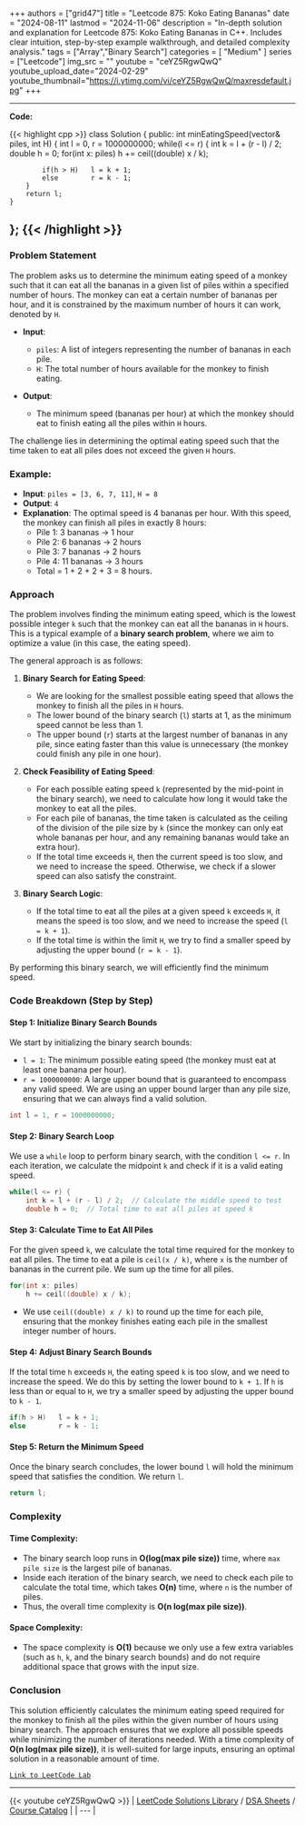 
+++
authors = ["grid47"]
title = "Leetcode 875: Koko Eating Bananas"
date = "2024-08-11"
lastmod = "2024-11-06"
description = "In-depth solution and explanation for Leetcode 875: Koko Eating Bananas in C++. Includes clear intuition, step-by-step example walkthrough, and detailed complexity analysis."
tags = ["Array","Binary Search"]
categories = [
    "Medium"
]
series = ["Leetcode"]
img_src = ""
youtube = "ceYZ5RgwQwQ"
youtube_upload_date="2024-02-29"
youtube_thumbnail="https://i.ytimg.com/vi/ceYZ5RgwQwQ/maxresdefault.jpg"
+++



---
**Code:**

{{< highlight cpp >}}
class Solution {
public:
    int minEatingSpeed(vector<int>& piles, int H) {
        int l = 0, r = 1000000000;
        while(l <= r) {
            int k = l + (r - l) / 2;
            double h = 0;
            for(int x: piles)
                h += ceil((double) x / k);
            
            if(h > H)   l = k + 1;
            else        r = k - 1;
        }
        return l;
    }
};
{{< /highlight >}}
---

### Problem Statement

The problem asks us to determine the minimum eating speed of a monkey such that it can eat all the bananas in a given list of piles within a specified number of hours. The monkey can eat a certain number of bananas per hour, and it is constrained by the maximum number of hours it can work, denoted by `H`.

- **Input**:
  - `piles`: A list of integers representing the number of bananas in each pile.
  - `H`: The total number of hours available for the monkey to finish eating.

- **Output**:
  - The minimum speed (bananas per hour) at which the monkey should eat to finish eating all the piles within `H` hours.

The challenge lies in determining the optimal eating speed such that the time taken to eat all piles does not exceed the given `H` hours.

### Example:
- **Input**: `piles = [3, 6, 7, 11]`, `H = 8`
- **Output**: `4`
- **Explanation**: The optimal speed is 4 bananas per hour. With this speed, the monkey can finish all piles in exactly 8 hours:
  - Pile 1: 3 bananas → 1 hour
  - Pile 2: 6 bananas → 2 hours
  - Pile 3: 7 bananas → 2 hours
  - Pile 4: 11 bananas → 3 hours
  - Total = 1 + 2 + 2 + 3 = 8 hours.

### Approach

The problem involves finding the minimum eating speed, which is the lowest possible integer `k` such that the monkey can eat all the bananas in `H` hours. This is a typical example of a **binary search problem**, where we aim to optimize a value (in this case, the eating speed).

The general approach is as follows:

1. **Binary Search for Eating Speed**:
   - We are looking for the smallest possible eating speed that allows the monkey to finish all the piles in `H` hours.
   - The lower bound of the binary search (`l`) starts at 1, as the minimum speed cannot be less than 1.
   - The upper bound (`r`) starts at the largest number of bananas in any pile, since eating faster than this value is unnecessary (the monkey could finish any pile in one hour).

2. **Check Feasibility of Eating Speed**:
   - For each possible eating speed `k` (represented by the mid-point in the binary search), we need to calculate how long it would take the monkey to eat all the piles.
   - For each pile of bananas, the time taken is calculated as the ceiling of the division of the pile size by `k` (since the monkey can only eat whole bananas per hour, and any remaining bananas would take an extra hour).
   - If the total time exceeds `H`, then the current speed is too slow, and we need to increase the speed. Otherwise, we check if a slower speed can also satisfy the constraint.

3. **Binary Search Logic**:
   - If the total time to eat all the piles at a given speed `k` exceeds `H`, it means the speed is too slow, and we need to increase the speed (`l = k + 1`).
   - If the total time is within the limit `H`, we try to find a smaller speed by adjusting the upper bound (`r = k - 1`).

By performing this binary search, we will efficiently find the minimum speed.

### Code Breakdown (Step by Step)

#### Step 1: Initialize Binary Search Bounds
We start by initializing the binary search bounds:
- `l = 1`: The minimum possible eating speed (the monkey must eat at least one banana per hour).
- `r = 1000000000`: A large upper bound that is guaranteed to encompass any valid speed. We are using an upper bound larger than any pile size, ensuring that we can always find a valid solution.

```cpp
int l = 1, r = 1000000000;
```

#### Step 2: Binary Search Loop
We use a `while` loop to perform binary search, with the condition `l <= r`. In each iteration, we calculate the midpoint `k` and check if it is a valid eating speed.

```cpp
while(l <= r) {
    int k = l + (r - l) / 2;  // Calculate the middle speed to test
    double h = 0;  // Total time to eat all piles at speed k
```

#### Step 3: Calculate Time to Eat All Piles
For the given speed `k`, we calculate the total time required for the monkey to eat all piles. The time to eat a pile is `ceil(x / k)`, where `x` is the number of bananas in the current pile. We sum up the time for all piles.

```cpp
for(int x: piles)
    h += ceil((double) x / k);
```

- We use `ceil((double) x / k)` to round up the time for each pile, ensuring that the monkey finishes eating each pile in the smallest integer number of hours.

#### Step 4: Adjust Binary Search Bounds
If the total time `h` exceeds `H`, the eating speed `k` is too slow, and we need to increase the speed. We do this by setting the lower bound to `k + 1`. If `h` is less than or equal to `H`, we try a smaller speed by adjusting the upper bound to `k - 1`.

```cpp
if(h > H)   l = k + 1;
else        r = k - 1;
```

#### Step 5: Return the Minimum Speed
Once the binary search concludes, the lower bound `l` will hold the minimum speed that satisfies the condition. We return `l`.

```cpp
return l;
```

### Complexity

#### Time Complexity:
- The binary search loop runs in **O(log(max pile size))** time, where `max pile size` is the largest pile of bananas.
- Inside each iteration of the binary search, we need to check each pile to calculate the total time, which takes **O(n)** time, where `n` is the number of piles.
- Thus, the overall time complexity is **O(n log(max pile size))**.

#### Space Complexity:
- The space complexity is **O(1)** because we only use a few extra variables (such as `h`, `k`, and the binary search bounds) and do not require additional space that grows with the input size.

### Conclusion

This solution efficiently calculates the minimum eating speed required for the monkey to finish all the piles within the given number of hours using binary search. The approach ensures that we explore all possible speeds while minimizing the number of iterations needed. With a time complexity of **O(n log(max pile size))**, it is well-suited for large inputs, ensuring an optimal solution in a reasonable amount of time.

[`Link to LeetCode Lab`](https://leetcode.com/problems/koko-eating-bananas/description/)

---
{{< youtube ceYZ5RgwQwQ >}}
| [LeetCode Solutions Library](https://grid47.xyz/leetcode/) / [DSA Sheets](https://grid47.xyz/sheets/) / [Course Catalog](https://grid47.xyz/courses/) |
| --- |
